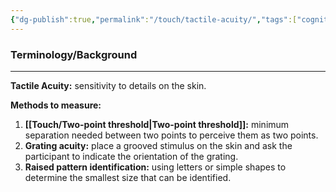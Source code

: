 ```yaml
---
{"dg-publish":true,"permalink":"/touch/tactile-acuity/","tags":["cognitivescience","touch"]}
---
```


### **Terminology/Background**
---
**Tactile Acuity:** sensitivity to details on the skin.

**Methods to measure:**
1. **[[Touch/Two-point threshold\|Two-point threshold]]:** minimum separation needed between two points to perceive them as two points.
2. **Grating acuity:** place a grooved stimulus on the skin and ask the participant to indicate the orientation of the grating.
3. **Raised pattern identification:** using letters or simple shapes to determine the smallest size that can be identified.

